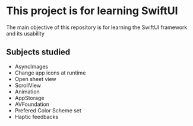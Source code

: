 # This project is for learning SwiftUI

The main objective of this repository is for learning the SwiftUI framework and its usability

## Subjects studied

- AsyncImages
- Change app icons at runtime
- Open sheet view
- ScrollView
- Animation
- AppStorage
- AVFoundation
- Prefered Color Scheme set
- Haptic feedbacks
